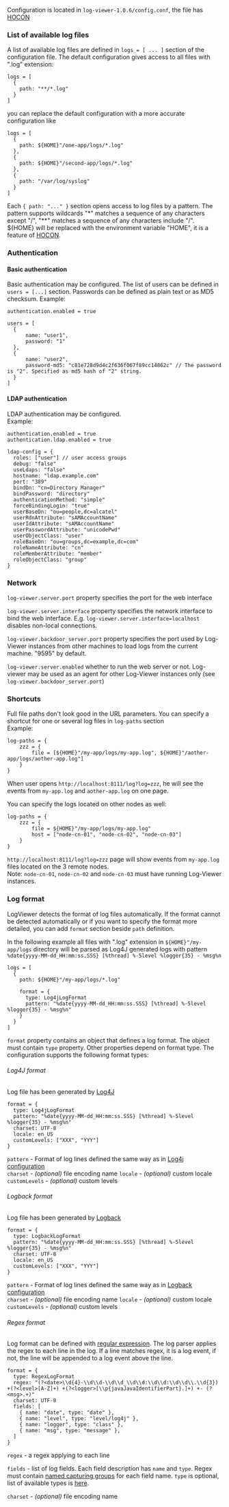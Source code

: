 Configuration is located in `log-viewer-1.0.6/config.conf`, the file has [HOCON](https://github.com/lightbend/config)

### List of available log files

A list of available log files are defined in `logs = [ ... ]` section of the configuration file. The default configuration
gives access to all files with ".log" extension:
```hocon
logs = [
  {
    path: "**/*.log"
  }
]
```

you can replace the default configuration with a more accurate configuration like

```hocon
logs = [
  {
    path: ${HOME}"/one-app/logs/*.log"
  },
  {
    path: ${HOME}"/second-app/logs/*.log"
  },
  {
    path: "/var/log/syslog"
  }
]
```

Each `{ path: "..." }` section opens access to log files by a pattern. The pattern supports wildcards "*" matches a sequence
of any characters except "/", "**" matches a sequence of any characters include "/".<br>
${HOME} will be replaced with the environment variable "HOME", it is a feature of [HOCON](https://github.com/lightbend/config#uses-of-substitutions).

### Authentication

#### Basic authentication
Basic authentication may be configured. The list of users can be defined in `users = [...]` section.
Passwords can be defined as plain text or as MD5 checksum. 
Example:
```
authentication.enabled = true

users = [
  { 
      name: "user1", 
      password: "1" 
  },
  { 
      name: "user2", 
      password-md5: "c81e728d9d4c2f636f067f89cc14862c" // The password is "2". Specified as md5 hash of "2" string.
  } 
]

```

#### LDAP authentication
LDAP authentication may be configured.  
Example:
```
authentication.enabled = true
authentication.ldap.enabled = true

ldap-config = {
  roles: ["user"] // user access groups
  debug: "false"
  useLdaps: "false"
  hostname: "ldap.example.com"
  port: "389"
  bindDn: "cn=Directory Manager"
  bindPassword: "directory"
  authenticationMethod: "simple"
  forceBindingLogin: "true"
  userBaseDn: "ou=people,dc=alcatel"
  userRdnAttribute: "sAMAccountName"
  userIdAttribute: "sAMAccountName"
  userPasswordAttribute: "unicodePwd"
  userObjectClass: "user"
  roleBaseDn: "ou=groups,dc=example,dc=com"
  roleNameAttribute: "cn"
  roleMemberAttribute: "member"
  roleObjectClass: "group"
}

```

### Network
`log-viewer.server.port` property specifies the port for the web interface

`log-viewer.server.interface` property specifies the network interface to bind the web interface. E.g. `log-viewer.server.interface=localhost` disables non-local connections.

`log-viewer.backdoor_server.port` property specifies the port used by Log-Viewer instances from other machines to load logs from
    the current machine. "9595" by default.

`log-viewer.server.enabled` whether to run the web server or not. Log-viewer may be used as an agent for other
      Log-Viewer instances only (see `log-viewer.backdoor_server.port`)   

### Shortcuts
Full file paths don't look good in the URL parameters. You can specify a shortcut for one or several log files in `log-paths` section<br>
Example:

```
log-paths = {
    zzz = {
        file = [${HOME}"/my-app/logs/my-app.log", ${HOME}"/aother-app/logs/aother-app.log"]
    }
}
```

When user opens `http://localhost:8111/log?log=zzz`, he will see the events from `my-app.log` and `aother-app.log` on one page.

You can specify the logs located on other nodes as well:
```
log-paths = {
    zzz = {
        file = ${HOME}"/my-app/logs/my-app.log"
        host = ["node-cn-01", "node-cn-02", "node-cn-03"]
    }
}
```
`http://localhost:8111/log?log=zzz` page will show events from `my-app.log` files located on the 3 remote nodes.<br>
Note: `node-cn-01`, `node-cn-02` and `node-cn-03` must have running Log-Viewer instances.

### Log format

LogViewer detects the format of log files automatically. If the format cannot be detected automatically or if you want to specify
the format more detailed, you can add `format` section beside `path` definition.

In the following example all files with ".log" extension in `${HOME}"/my-app/logs` directory will be parsed as Log4J generated logs
with pattern `%date{yyyy-MM-dd_HH:mm:ss.SSS} [%thread] %-5level %logger{35} - %msg%n`  
```hocon
logs = [
  {
    path: ${HOME}"/my-app/logs/*.log"

    format = {
      type: Log4jLogFormat
      pattern: "%date{yyyy-MM-dd_HH:mm:ss.SSS} [%thread] %-5level %logger{35} - %msg%n"       
    }
  }
]
```

`format` property contains an object that defines a log format. The object must contain `type` property. Other properties
depend on format type. The configuration supports the following format types:

###### Log4J format

Log file has been generated by [Log4J](https://logging.apache.org/log4j/2.x/index.html)

```hocon
format = {
  type: Log4jLogFormat
  pattern: "%date{yyyy-MM-dd_HH:mm:ss.SSS} [%thread] %-5level %logger{35} - %msg%n"
  charset: UTF-8
  locale: en_US
  customLevels: ["XXX", "YYY"]
}  
```
`pattern` - Format of log lines defined the same way as in [Log4j configuration](https://logging.apache.org/log4j/2.x/manual/layouts.html#PatternLayout) <br>
`charset` - _(optional)_ file encoding name
`locale`  - _(optional)_ custom locale  
`customLevels`  - _(optional)_ custom levels

###### Logback format

Log file has been generated by [Logback](http://logback.qos.ch/)

```hocon    
format = {
  type: LogbackLogFormat
  pattern: "%date{yyyy-MM-dd_HH:mm:ss.SSS} [%thread] %-5level %logger{35} - %msg%n"
  charset: UTF-8
  locale: en_US
  customLevels: ["XXX", "YYY"]
}
```       
`pattern` - Format of log lines defined the same way as in [Logback configuration](http://logback.qos.ch/manual/layouts.html) <br>
`charset` - _(optional)_ file encoding name
`locale`  - _(optional)_ custom locale  
`customLevels`  - _(optional)_ custom levels

###### Regex format

Log format can be defined with [regular expression](https://docs.oracle.com/javase/7/docs/api/java/util/regex/Pattern.html).
The log parser applies the regex to each line in the log. If a line matches regex, it is a log event,
if not, the line will be appended to a log event above the line.

```hocon    
format = {
  type: RegexLogFormat
  regex: "(?<date>\\d{4}-\\d\\d-\\d\\d_\\d\\d:\\d\\d:\\d\\d\\.\\d{3}) +(?<level>[A-Z]+) +(?<logger>[\\p{javaJavaIdentifierPart}.]+) +- (?<msg>.+)"
  charset: UTF-8
  fields: [
    { name: "date", type: "date" },
    { name: "level", type: "level/log4j" },
    { name: "logger", type: "class" },
    { name: "msg", type: "message" },
  ]
}
```                      

`regex` - a regex applying to each line

`fields` - list of log fields. Each field description has `name` and `type`. Regex must contain
[named capturing groups](https://www.logicbig.com/tutorials/core-java-tutorial/java-regular-expressions/named-captruing-groups.html)
for each field name. `type` is optional, list of available types is [here](to_be_done).
 
`charset` - _(optional)_ file encoding name